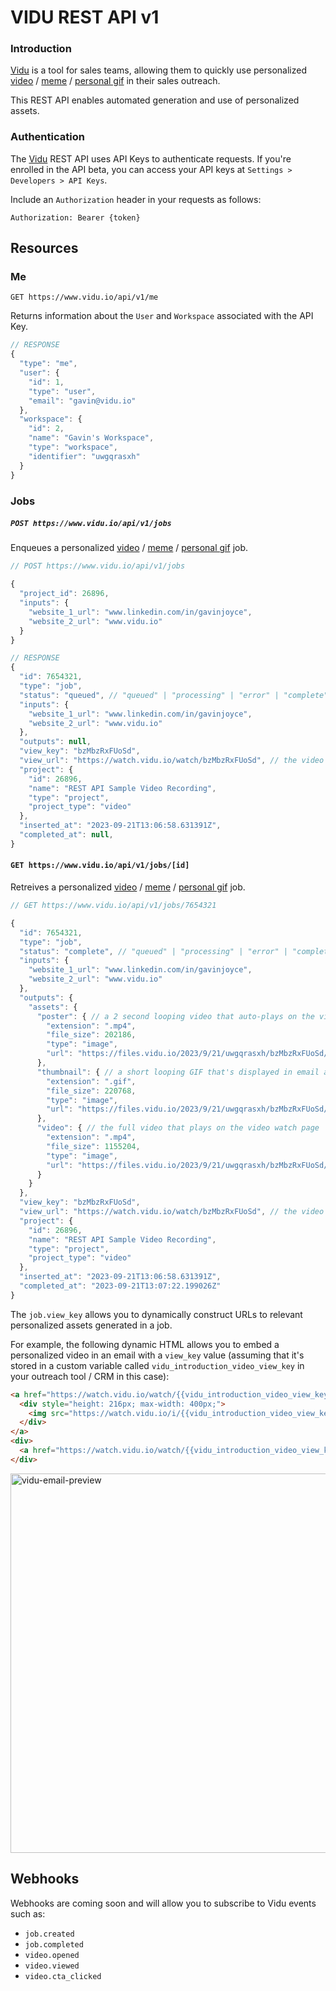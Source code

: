 # VIDU REST API v1

### Introduction

[Vidu](https://www.vidu.io/) is a tool for sales teams, allowing them to quickly use personalized [video](https://www.vidu.io/video) / [meme](https://www.vidu.io/memes) / [personal gif](https://www.vidu.io/personal-gifs) in their sales outreach.

This REST API enables automated generation and use of personalized assets.

### Authentication

The [Vidu](https://www.vidu.io/) REST API uses API Keys to authenticate requests. If you're enrolled in the API beta, you can access your API keys at `Settings > Developers > API Keys`.

Include an `Authorization` header in your requests as follows:

`Authorization: Bearer {token}`

## Resources

### Me

`GET https://www.vidu.io/api/v1/me`

Returns information about the `User` and `Workspace` associated with the API Key.

```javascript
// RESPONSE
{
  "type": "me",
  "user": {
    "id": 1,
    "type": "user",
    "email": "gavin@vidu.io"
  },
  "workspace": {
    "id": 2,
    "name": "Gavin's Workspace",
    "type": "workspace",
    "identifier": "uwgqrasxh"
  }
}
```

### Jobs

##### `POST https://www.vidu.io/api/v1/jobs`

Enqueues a personalized [video](https://www.vidu.io/video) / [meme](https://www.vidu.io/memes) / [personal gif](https://www.vidu.io/personal-gifs) job.  

```javascript
// POST https://www.vidu.io/api/v1/jobs

{
  "project_id": 26896,
  "inputs": {
    "website_1_url": "www.linkedin.com/in/gavinjoyce",
    "website_2_url": "www.vidu.io"
  }
}
```

```javascript
// RESPONSE
{
  "id": 7654321,
  "type": "job",
  "status": "queued", // "queued" | "processing" | "error" | "complete"
  "inputs": {
    "website_1_url": "www.linkedin.com/in/gavinjoyce",
    "website_2_url": "www.vidu.io"
  },
  "outputs": null,
  "view_key": "bzMbzRxFUoSd",
  "view_url": "https://watch.vidu.io/watch/bzMbzRxFUoSd", // the video can be watched here. append `?analytics=false` to disable open/view analytics
  "project": {
    "id": 26896,
    "name": "REST API Sample Video Recording",
    "type": "project",
    "project_type": "video"
  },
  "inserted_at": "2023-09-21T13:06:58.631391Z",
  "completed_at": null,
}
```

#### `GET https://www.vidu.io/api/v1/jobs/[id]`

Retreives a personalized [video](https://www.vidu.io/video) / [meme](https://www.vidu.io/memes) / [personal gif](https://www.vidu.io/personal-gifs) job.  

```javascript
// GET https://www.vidu.io/api/v1/jobs/7654321

{
  "id": 7654321,
  "type": "job",
  "status": "complete", // "queued" | "processing" | "error" | "complete"
  "inputs": {
    "website_1_url": "www.linkedin.com/in/gavinjoyce",
    "website_2_url": "www.vidu.io"
  },
  "outputs": {
    "assets": {
      "poster": { // a 2 second looping video that auto-plays on the video watch page
        "extension": ".mp4",
        "file_size": 202186,
        "type": "image",
        "url": "https://files.vidu.io/2023/9/21/uwgqrasxh/bzMbzRxFUoSd/poster.mp4"
      },
      "thumbnail": { // a short looping GIF that's displayed in email and LinkedIn chats
        "extension": ".gif",
        "file_size": 220768,
        "type": "image",
        "url": "https://files.vidu.io/2023/9/21/uwgqrasxh/bzMbzRxFUoSd/thumbnail.gif"
      },
      "video": { // the full video that plays on the video watch page
        "extension": ".mp4",
        "file_size": 1155204,
        "type": "image",
        "url": "https://files.vidu.io/2023/9/21/uwgqrasxh/bzMbzRxFUoSd/video.mp4"
      }
    }
  },
  "view_key": "bzMbzRxFUoSd",
  "view_url": "https://watch.vidu.io/watch/bzMbzRxFUoSd", // the video can be watched here. append `?analytics=false` to disable open/view analytics
  "project": {
    "id": 26896,
    "name": "REST API Sample Video Recording",
    "type": "project",
    "project_type": "video"
  },
  "inserted_at": "2023-09-21T13:06:58.631391Z",
  "completed_at": "2023-09-21T13:07:22.199026Z"
}
```

The `job.view_key` allows you to dynamically construct URLs to relevant personalized assets generated in a job.

For example, the following dynamic HTML allows you to embed a personalized video in an email with a `view_key` value (assuming that it's stored in a custom variable called `vidu_introduction_video_view_key` in your outreach tool / CRM in this case):

```html
<a href="https://watch.vidu.io/watch/{{vidu_introduction_video_view_key}}" rel="noopener noreferrer" target="_blank">
  <div style="height: 216px; max-width: 400px;">
    <img src="https://watch.vidu.io/i/{{vidu_introduction_video_view_key}}.thumbnail.gif" alt="Watch the video I made for you" style="box-sizing: border-box; display: block; height: 216px; width: auto; border: 1px solid #eee;" />
  </div>
</a>
<div>
  <a href="https://watch.vidu.io/watch/{{vidu_introduction_video_view_key}}" rel="noopener noreferrer" target="_blank">Watch the video I made for you</a>
</div>
```

<img width="607" alt="vidu-email-preview" src="https://github.com/viduhq/api-docs/assets/2526/cfab42e1-0f82-45f4-aa59-04447db56075">


## Webhooks

Webhooks are coming soon and will allow you to subscribe to Vidu events such as:

 * `job.created`
 * `job.completed`
 * `video.opened`
 * `video.viewed`
 * `video.cta_clicked`


